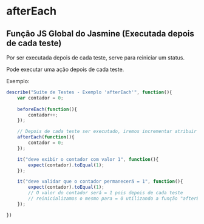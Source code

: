 # afterEach
## Função JS Global do Jasmine (Executada depois de cada teste)

Por ser executada depois de cada teste, serve para reiniciar um status.

Pode executar uma ação depois de cada teste.

Exemplo:

```js
describe("Suíte de Testes - Exemplo 'afterEach'", function(){   
    var contador = 0;
    
    beforeEach(function(){
        contador++;
    });

    // Depois de cada teste ser executado, iremos incrementar atribuir o valor "0" para a variável contador
    afterEach(function(){
        contador = 0;
    });

    it("deve exibir o contador com valor 1", function(){
        expect(contador).toEqual(1);
    });

    it("deve validar que o contador permanecerá = 1", function(){
        expect(contador).toEqual(1);  
        // O valor do contador será = 1 pois depois de cada teste
        // reinicializamos o mesmo para = 0 utilizando a função "afterEach"
    });  

})
```